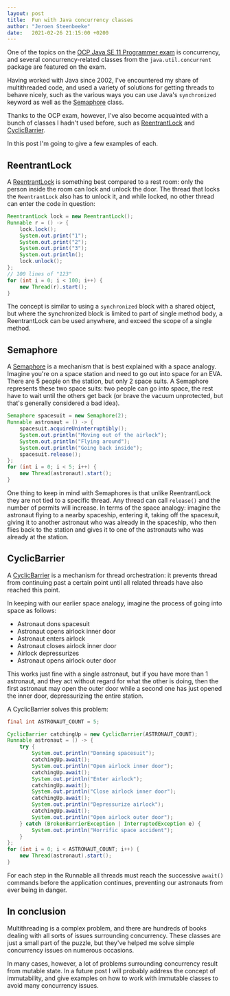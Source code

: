 ```yaml
---
layout: post
title:  Fun with Java concurrency classes
author: "Jeroen Steenbeeke"
date:   2021-02-26 21:15:00 +0200
---
```

One of the topics on the [OCP Java SE 11 Programmer exam](https://tech.jeroensteenbeeke.nl/2020/11/18/ocp-java-se-11-mnemonics.html) is concurrency, and several 
concurrency-related classes from the `java.util.concurrent` package are featured on the exam.

Having worked with Java since 2002, I've encountered my share of multithreaded code, and used a variety
of solutions for getting threads to behave nicely, such as the various ways you can use Java's `synchronized` keyword as well
as the [Semaphore](https://docs.oracle.com/en/java/javase/11/docs/api/java.base/java/util/concurrent/Semaphore.html) class.

Thanks to the OCP exam, however, I've also become acquainted with a bunch of classes I hadn't used before,
such as [ReentrantLock](https://docs.oracle.com/en/java/javase/11/docs/api/java.base/java/util/concurrent/locks/ReentrantLock.html) and [CyclicBarrier](https://docs.oracle.com/en/java/javase/11/docs/api/java.base/java/util/concurrent/CyclicBarrier.html).

In this post I'm going to give a few examples of each.

<!--more-->

## ReentrantLock

A [ReentrantLock](https://docs.oracle.com/en/java/javase/11/docs/api/java.base/java/util/concurrent/locks/ReentrantLock.html) is
something best compared to a rest room: only the person inside the room can lock and unlock the door. The thread
that locks the `ReentrantLock` also has to unlock it, and while locked, no other thread can enter the code in question:

```java
ReentrantLock lock = new ReentrantLock();
Runnable r = () -> {
    lock.lock();
    System.out.print("1");
    System.out.print("2");
    System.out.print("3");
    System.out.println();
    lock.unlock();
};
// 100 lines of "123"
for (int i = 0; i < 100; i++) {
    new Thread(r).start();
}
```

The concept is similar to using a `synchronized` block with a shared object, but where the synchronized block is limited 
to part of single method body, a ReentrantLock can be used anywhere, and exceed the scope of a single method.

## Semaphore

A [Semaphore](https://docs.oracle.com/en/java/javase/11/docs/api/java.base/java/util/concurrent/Semaphore.html) is a mechanism
that is best explained with a space analogy. Imagine you're on a space station and need to go out into space for an EVA. There are 5
people on the station, but only 2 space suits. A Semaphore represents these two space suits: two people can go into space,
the rest have to wait until the others get back (or brave the vacuum unprotected, but that's generally considered a bad idea).

```java
Semaphore spacesuit = new Semaphore(2);
Runnable astronaut = () -> {
	spacesuit.acquireUninterruptibly(); 
	System.out.println("Moving out of the airlock");
	System.out.println("Flying around");
	System.out.println("Going back inside");
	spacesuit.release();
};
for (int i = 0; i < 5; i++) {
    new Thread(astronaut).start();
}
```

One thing to keep in mind with Semaphores is that unlike ReentrantLock they are not tied to a specific thread. Any thread
can call `release()` and the number of permits will increase. In terms of the space analogy: imagine the astronaut flying to a nearby
spaceship, entering it, taking off the spacesuit, giving it to another astronaut who
was already in the spaceship, who then flies back to the station and gives it to one of the astronauts who was already at the station.

## CyclicBarrier

A [CyclicBarrier](https://docs.oracle.com/en/java/javase/11/docs/api/java.base/java/util/concurrent/CyclicBarrier.html) is a mechanism
for thread orchestration: it prevents thread from continuing past a certain point until all related threads have also reached this point.

In keeping with our earlier space analogy, imagine the process of going into space as follows:

* Astronaut dons spacesuit
* Astronaut opens airlock inner door
* Astronaut enters airlock
* Astronaut closes airlock inner door
* Airlock depressurizes
* Astronaut opens airlock outer door

This works just fine with a single astronaut, but if you have more than 1 astronaut, and they act
without regard for what the other is doing, then the first astronaut may open the outer door while a second
one has just opened the inner door, depressurizing the entire station.

A CyclicBarrier solves this problem:

```java
final int ASTRONAUT_COUNT = 5;

CyclicBarrier catchingUp = new CyclicBarrier(ASTRONAUT_COUNT);
Runnable astronaut = () -> {
    try {
        System.out.println("Donning spacesuit");
        catchingUp.await();
        System.out.println("Open airlock inner door");
        catchingUp.await();
        System.out.println("Enter airlock");
        catchingUp.await();
        System.out.println("Close airlock inner door");
        catchingUp.await();
        System.out.println("Depressurize airlock");
        catchingUp.await();
        System.out.println("Open airlock outer door");
    } catch (BrokenBarrierException | InterruptedException e) {
        System.out.println("Horrific space accident");
    }
};
for (int i = 0; i < ASTRONAUT_COUNT; i++) {
    new Thread(astronaut).start();
}
```

For each step in the Runnable all threads must reach the successive `await()` commands before the application continues,
preventing our astronauts from ever being in danger.

## In conclusion

Multithreading is a complex problem, and there are hundreds of books dealing with all sorts of issues surrounding concurrency.
These classes are just a small part of the puzzle, but they've helped me solve simple concurrency issues on numerous occasions.

In many cases, however, a lot of problems surrounding concurrency result from mutable state. In a future post I will probably
address the concept of immutability, and give examples on how to work with immutable classes to avoid many concurrency issues.
